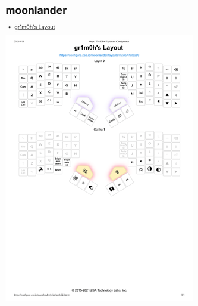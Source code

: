 # moonlander

* [gr1m0h's Layout](https://configure.zsa.io/moonlander/layouts/mzdoX/latest/0)

![](./assets/key_layout.png)
